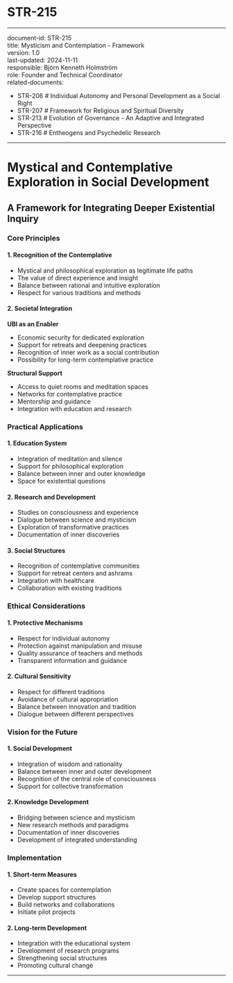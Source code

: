 # STR-215
---
document-id: STR-215  
title: Mysticism and Contemplation - Framework  
version: 1.0  
last-updated: 2024-11-11  
responsible: Björn Kenneth Holmström  
role: Founder and Technical Coordinator  
related-documents:  
  - STR-206 # Individual Autonomy and Personal Development as a Social Right  
  - STR-207 # Framework for Religious and Spiritual Diversity  
  - STR-213 # Evolution of Governance - An Adaptive and Integrated Perspective  
  - STR-216 # Entheogens and Psychedelic Research  

---

# Mystical and Contemplative Exploration in Social Development  
## A Framework for Integrating Deeper Existential Inquiry  

### Core Principles

#### 1. Recognition of the Contemplative
- Mystical and philosophical exploration as legitimate life paths  
- The value of direct experience and insight  
- Balance between rational and intuitive exploration  
- Respect for various traditions and methods  

#### 2. Societal Integration  
**UBI as an Enabler**  
- Economic security for dedicated exploration  
- Support for retreats and deepening practices  
- Recognition of inner work as a social contribution  
- Possibility for long-term contemplative practice  

**Structural Support**  
- Access to quiet rooms and meditation spaces  
- Networks for contemplative practice  
- Mentorship and guidance  
- Integration with education and research  

### Practical Applications

#### 1. Education System  
- Integration of meditation and silence  
- Support for philosophical exploration  
- Balance between inner and outer knowledge  
- Space for existential questions  

#### 2. Research and Development  
- Studies on consciousness and experience  
- Dialogue between science and mysticism  
- Exploration of transformative practices  
- Documentation of inner discoveries  

#### 3. Social Structures  
- Recognition of contemplative communities  
- Support for retreat centers and ashrams  
- Integration with healthcare  
- Collaboration with existing traditions  

### Ethical Considerations

#### 1. Protective Mechanisms  
- Respect for individual autonomy  
- Protection against manipulation and misuse  
- Quality assurance of teachers and methods  
- Transparent information and guidance  

#### 2. Cultural Sensitivity  
- Respect for different traditions  
- Avoidance of cultural appropriation  
- Balance between innovation and tradition  
- Dialogue between different perspectives  

### Vision for the Future

#### 1. Social Development  
- Integration of wisdom and rationality  
- Balance between inner and outer development  
- Recognition of the central role of consciousness  
- Support for collective transformation  

#### 2. Knowledge Development  
- Bridging between science and mysticism  
- New research methods and paradigms  
- Documentation of inner discoveries  
- Development of integrated understanding  

### Implementation

#### 1. Short-term Measures  
- Create spaces for contemplation  
- Develop support structures  
- Build networks and collaborations  
- Initiate pilot projects  

#### 2. Long-term Development  
- Integration with the educational system  
- Development of research programs  
- Strengthening social structures  
- Promoting cultural change  

---
